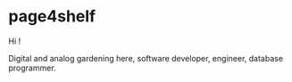 # page4shelf


Hi !

Digital and analog gardening here,
software developer, engineer, database programmer.
